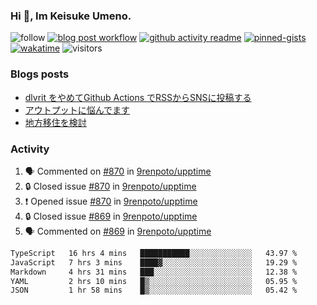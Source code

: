 ### Hi 👋, Im Keisuke Umeno.

<!--
**9renpoto/9renpoto** is a ✨ _special_ ✨ repository because its `README.md` (this file) appears on your GitHub profile.

Here are some ideas to get you started:

- 🔭 I’m currently working on ...
- 🌱 I’m currently learning ...
- 👯 I’m looking to collaborate on ...
- 🤔 I’m looking for help with ...
- 💬 Ask me about ...
- 📫 How to reach me: ...
- 😄 Pronouns: ...
- ⚡ Fun fact: ...
-->

![follow](https://img.shields.io/github/followers/9renpoto?label=Follow&style=social)
[![blog post workflow](https://github.com/9renpoto/9renpoto/actions/workflows/blog.yml/badge.svg)](https://github.com/9renpoto/9renpoto/actions/workflows/blog.yml)
[![github activity readme](https://github.com/9renpoto/9renpoto/actions/workflows/activity.yml/badge.svg)](https://github.com/9renpoto/9renpoto/actions/workflows/activity.yml)
[![pinned-gists](https://github.com/9renpoto/9renpoto/actions/workflows/pin-gist.yml/badge.svg)](https://github.com/9renpoto/9renpoto/actions/workflows/pin-gist.yml)
[![wakatime](https://github.com/9renpoto/9renpoto/actions/workflows/waka-readme-status.yml/badge.svg)](https://github.com/9renpoto/9renpoto/actions/workflows/waka-readme-status.yml)
![visitors](https://komarev.com/ghpvc/?username=9renpoto&label=Profile%20views&color=0e75b6&style=flat)

### Blogs posts

<!-- BLOG-POST-LIST:START -->
- [dlvrit をやめてGithub Actions でRSSからSNSに投稿する](https://9renpoto.win/entry/2023/11/12/dlvrit-to-gh-actions)
- [アウトプットに悩んでます](https://9renpoto.win/entry/2023/11/11/technology-to-limit-input)
- [地方移住を検討](https://9renpoto.win/entry/2023/09/09/migration-plan)
<!-- BLOG-POST-LIST:END -->

### Activity

<!--START_SECTION:activity-->
1. 🗣 Commented on [#870](https://github.com/9renpoto/upptime/issues/870#issuecomment-1815764043) in [9renpoto/upptime](https://github.com/9renpoto/upptime)
2. 🔒 Closed issue [#870](https://github.com/9renpoto/upptime/issues/870) in [9renpoto/upptime](https://github.com/9renpoto/upptime)
3. ❗ Opened issue [#870](https://github.com/9renpoto/upptime/issues/870) in [9renpoto/upptime](https://github.com/9renpoto/upptime)
4. 🔒 Closed issue [#869](https://github.com/9renpoto/upptime/issues/869) in [9renpoto/upptime](https://github.com/9renpoto/upptime)
5. 🗣 Commented on [#869](https://github.com/9renpoto/upptime/issues/869#issuecomment-1815631439) in [9renpoto/upptime](https://github.com/9renpoto/upptime)
<!--END_SECTION:activity-->

<!--START_SECTION:waka-->

```txt
TypeScript   16 hrs 4 mins   ███████████░░░░░░░░░░░░░░   43.97 %
JavaScript   7 hrs 3 mins    ████▓░░░░░░░░░░░░░░░░░░░░   19.29 %
Markdown     4 hrs 31 mins   ███░░░░░░░░░░░░░░░░░░░░░░   12.38 %
YAML         2 hrs 10 mins   █▒░░░░░░░░░░░░░░░░░░░░░░░   05.95 %
JSON         1 hr 58 mins    █▒░░░░░░░░░░░░░░░░░░░░░░░   05.42 %
```

<!--END_SECTION:waka-->
